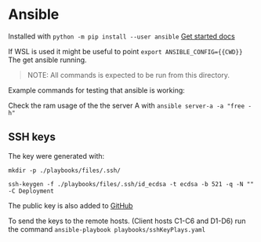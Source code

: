 # Ansible

Installed with `python -m pip install --user ansible` [Get started docs](https://docs.ansible.com/ansible/latest/getting_started/index.html)

If WSL is used it might be useful to point `export ANSIBLE_CONFIG={{CWD}}` The get ansible running.

> NOTE: All commands is expected to be run from this directory.

Example commands for testing that ansible is working:


Check the ram usage of the the server A with `ansible server-a -a "free -h"`

## SSH keys

The key were generated with:

```shell
mkdir -p ./playbooks/files/.ssh/

ssh-keygen -f ./playbooks/files/.ssh/id_ecdsa -t ecdsa -b 521 -q -N "" -C Deployment
```

The public key is also added to [GitHub](https://github.com/Master2022E/OnionRTC-experiment/settings/keys)

To send the keys to the remote hosts. (Client hosts C1-C6 and D1-D6) run the command `ansible-playbook playbooks/sshKeyPlays.yaml`


